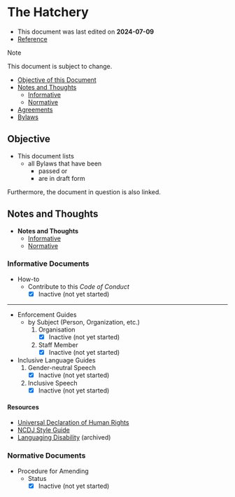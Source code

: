 # The Hatchery

- This document was last edited on **2024-07-09**
- [Reference](../source/reference--draft-template.md)

> [!NOTE]
> This document is subject to change.

- [Objective of this Document](#objective)
- [Notes and Thoughts](#notes-and-thoughts)
  - [Informative](#informative-documents)
  - [Normative](#normative-documents)
- [Agreements](../agreements/index.md)
- [Bylaws](../bylaws/index.md)

## Objective

- This document lists
  - all Bylaws that have been
    - passed or
    - are in draft form

Furthermore, the document in question is also linked.

## Notes and Thoughts

- **Notes and Thoughts**
  - [Informative](#informative-documents)
  - [Normative](#normative-documents)

<!--
(Template)

- Status (please select only one to keep overview)
  - [ ] Withdrawn / Cancelled
  - [X] Inactive (not yet started / paused)
  - [ ] Planning Phase
  - [ ] In Progress
  - [ ] Done
    - [ ] In Approval Phase
    - [ ] Approved
-->

### Informative Documents

- How-to
  - Contribute to this _Code of Conduct_
    - [X] Inactive (not yet started)

---

- Enforcement Guides
  - by Subject (Person, Organization, etc.)
    1. Organisation
       - [X] Inactive (not yet started)
    2. Staff Member
       - [X] Inactive (not yet started)
- Inclusive Language Guides
  1. Gender-neutral Speech
     - [X] Inactive (not yet started)
  2. Inclusive Speech
     - [X] Inactive (not yet started)

#### Resources

- [Universal Declaration of Human Rights](https://www.ohchr.org/en/universal-declaration-of-human-rights)
- [NCDJ Style Guide](https://ncdj.org/style-guide)
- [Languaging Disability](https://web.archive.org/web/20171009093207/https://www.abilitymaine.org/languagingdisability.html) (archived)

### Normative Documents

- Procedure for Amending
  - Status
    - [X] Inactive (not yet started)
